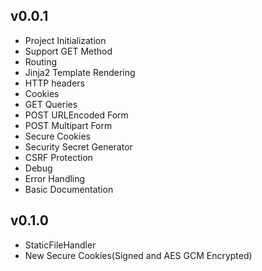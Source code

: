 v0.0.1
------
- Project Initialization
- Support GET Method
- Routing
- Jinja2 Template Rendering
- HTTP headers
- Cookies
- GET Queries
- POST URLEncoded Form
- POST Multipart Form
- Secure Cookies
- Security Secret Generator
- CSRF Protection
- Debug
- Error Handling
- Basic Documentation

v0.1.0
------
- StaticFileHandler
- New Secure Cookies(Signed and AES GCM Encrypted)
